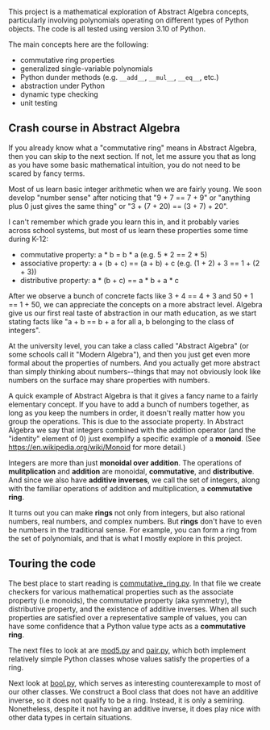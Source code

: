 This project is a mathematical exploration of Abstract Algebra
concepts, particularly involving polynomials operating on
different types of Python objects.  The code is all tested
using version 3.10 of Python.

The main concepts here are the following:
* commutative ring properties
* generalized single-variable polynomials
* Python dunder methods (e.g. `__add__`, `__mul__`, `__eq__`, etc.)
* abstraction under Python
* dynamic type checking
* unit testing

## Crash course in Abstract Algebra ##

If you already know what a "commutative ring" means in Abstract Algebra,
then you can skip to the next section. If not, let me assure you that
as long as you have some basic mathematical intuition, you do not need
to be scared by fancy terms.

Most of us learn basic integer arithmetic when we are fairly young.
We soon develop "number sense" after noticing that "9 + 7 == 7 + 9"
or "anything plus 0 just gives the same thing" or "3 + (7 + 20) == (3 + 7) + 20".

I can't remember which grade you learn this in, and it probably varies across
school systems, but most of us learn these properties some time during K-12:

* commutative property: a * b = b * a (e.g. 5 * 2 == 2 * 5)
* associative property: a + (b + c) == (a + b) + c (e.g. (1 + 2) + 3 == 1 + (2 + 3)) 
* distributive property: a * (b + c) == a * b + a * c

After we observe a bunch of concrete facts like 3 + 4 == 4 + 3 and 50 + 1 == 1 + 50,
we can appreciate the concepts on a more abstract level.  Algebra give us our
first real taste of abstraction in our math education, as we start stating facts
like "a + b == b + a for all a, b belonging to the class of integers".

At the university level, you can take a class called "Abstract Algebra" (or
some schools call it "Modern Algebra"), and then you just get even more formal
about the properties of numbers. And you actually get more abstract than simply
thinking about numbers--things that may not obviously look like numbers on the
surface may share properties with numbers.

A quick example of Abstract Algebra is that it gives a fancy name to a
fairly elementary concept. If you have to add a bunch of numbers together, as
long as you keep the numbers in order, it doesn't really matter how you group
the operations.  This is due to the associate property.  In Abstract Algebra
we say that integers combined with the addition operator (and the "identity"
element of 0) just exemplify a specific example of a **monoid**. (See
https://en.wikipedia.org/wiki/Monoid for more detail.)

Integers are more than just **monoidal over addition**.  The operations of
**mulitplication** and **addition** are monoidal, **commutative**, and
**distributive**.  And since we also have **additive inverses**, we call the
set of integers, along with the familiar operations of addition and multiplication,
a **commutative ring**.

It turns out you can make **rings** not only from integers, but also rational numbers,
real numbers, and complex numbers.  But **rings** don't have to even be numbers
in the traditional sense.  For example, you can form a ring from the set of
polynomials, and that is what I mostly explore in this project.

## Touring the code ##

The best place to start reading is [commutative_ring.py](./commutative_ring.py).
In that file we create checkers for various mathematical properties such
as the associate property (i.e monoids), the commutative property (aka symmetry),
the distributive property, and the existence of additive inverses.  When all
such properties are satisfied over a representative sample of values, you can
have some confidence that a Python value type acts as a **commutative ring**.

The next files to look at are [mod5.py](./mod5.py) and [pair.py](./pair.py),
which both implement relatively simple Python classes whose values satisfy
the properties of a ring.

Next look at [bool.py](./bool.py), which serves as interesting counterexample
to most of our other classes.  We construct a Bool class that does not have
an additive inverse, so it does not qualify to be a ring. Instead, it is only
a semiring.  Nonetheless, despite it not having an additive inverse, it does
play nice with other data types in certain situations.
